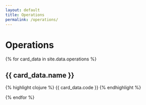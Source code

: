 ```yaml
---
layout: default
title: Operations
permalink: /operations/
---
```


# Operations

{% for card_data in site.data.operations %}

## {{ card_data.name }}

{% highlight clojure %}
{{ card_data.code }}
{% endhighlight %}

{% endfor %}
